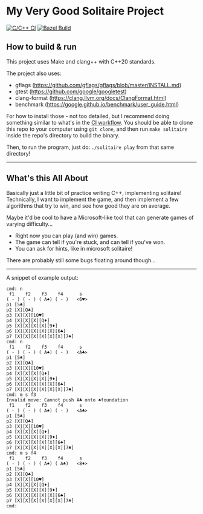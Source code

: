 # My Very Good Solitaire Project


[![C/C++ CI](https://github.com/kemcbride/my_very_good_klondike/actions/workflows/c-cpp.yml/badge.svg)](https://github.com/kemcbride/my_very_good_klondike/actions/workflows/c-cpp.yml) [![Bazel Build](https://github.com/kemcbride/my_very_good_klondike/actions/workflows/bazel-build.yml/badge.svg)](https://github.com/kemcbride/my_very_good_klondike/actions/workflows/bazel-build.yml)

## How to build & run

This project uses Make and clang++ with C++20 standards.

The project also uses:
- gflags (https://github.com/gflags/gflags/blob/master/INSTALL.md)
- gtest (https://github.com/google/googletest)
- clang-format (https://clang.llvm.org/docs/ClangFormat.html)
- benchmark (https://google.github.io/benchmark/user_guide.html)

For how to install those - not too detailed, but I recommend doing something similar to what's in the [CI workflow](https://github.com/kemcbride/my_very_good_klondike/blob/main/.github/workflows/c-cpp.yml).
You should be able to clone this repo to your computer using `git clone`,
and then run `make solitaire` inside the repo's directory to build the binary.

Then, to run the program, just do: `./solitaire play` from that same directory!

----

## What's this All About

Basically just a little bit of practice writing C++, implementing solitaire!
Technically, I want to implement the game, and then implement a few algorithms
that try to win, and see how good they are on average.

Maybe it'd be cool to have a Microsoft-like tool that can generate games of
varying difficulty...

* Right now you can play (and win) games.
* The game can tell if you're stuck, and can tell if you've won.
* You can ask for hints, like in microsoft solitaire!

There are probably still some bugs floating around though...


-----


A snippet of example output:

```
cmd: n
 f1    f2    f3    f4      s
( - ) ( - ) ( A♠) ( - )   <6♥>
p1 [5♣]
p2 [X][Q♣]
p3 [X][X][10♥]
p4 [X][X][X][Q♦]
p5 [X][X][X][X][9♦]
p6 [X][X][X][X][X][6♣]
p7 [X][X][X][X][X][X][7♣]
cmd: n
 f1    f2    f3    f4      s
( - ) ( - ) ( A♠) ( - )   <A♣>
p1 [5♣]
p2 [X][Q♣]
p3 [X][X][10♥]
p4 [X][X][X][Q♦]
p5 [X][X][X][X][9♦]
p6 [X][X][X][X][X][6♣]
p7 [X][X][X][X][X][X][7♣]
cmd: m s f3
Invalid move: Cannot push A♣ onto ♠foundation
 f1    f2    f3    f4      s
( - ) ( - ) ( A♠) ( - )   <A♣>
p1 [5♣]
p2 [X][Q♣]
p3 [X][X][10♥]
p4 [X][X][X][Q♦]
p5 [X][X][X][X][9♦]
p6 [X][X][X][X][X][6♣]
p7 [X][X][X][X][X][X][7♣]
cmd: m s f4
 f1    f2    f3    f4      s
( - ) ( - ) ( A♠) ( A♣)   <8♦>
p1 [5♣]
p2 [X][Q♣]
p3 [X][X][10♥]
p4 [X][X][X][Q♦]
p5 [X][X][X][X][9♦]
p6 [X][X][X][X][X][6♣]
p7 [X][X][X][X][X][X][7♣]
cmd:
```
